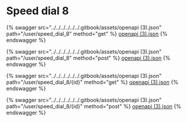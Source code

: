 # Speed dial 8

{% swagger src="../../../../../../.gitbook/assets/openapi (3).json" path="/user/speed_dial_8" method="get" %}
[openapi (3).json](<../../../../../../.gitbook/assets/openapi (3).json>)
{% endswagger %}

{% swagger src="../../../../../../.gitbook/assets/openapi (3).json" path="/user/speed_dial_8" method="post" %}
[openapi (3).json](<../../../../../../.gitbook/assets/openapi (3).json>)
{% endswagger %}

{% swagger src="../../../../../../.gitbook/assets/openapi (3).json" path="/user/speed_dial_8/{id}" method="get" %}
[openapi (3).json](<../../../../../../.gitbook/assets/openapi (3).json>)
{% endswagger %}

{% swagger src="../../../../../../.gitbook/assets/openapi (3).json" path="/user/speed_dial_8/{id}" method="post" %}
[openapi (3).json](<../../../../../../.gitbook/assets/openapi (3).json>)
{% endswagger %}
